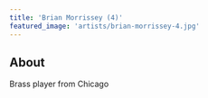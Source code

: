 ```yaml
---
title: 'Brian Morrissey (4)'
featured_image: 'artists/brian-morrissey-4.jpg'
---
```


## About

Brass player from Chicago
